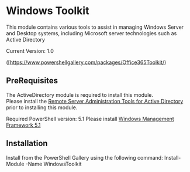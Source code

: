 # Windows Toolkit
This module contains various tools to assist in managing Windows Server and Desktop systems, including Microsoft server technologies such as Active Directory

Current Version:  1.0

([https://www.powershellgallery.com/packages/Office365Toolkit/)

## PreRequisites
The ActiveDirectory module is required to install this module.  
Please install the [Remote Server Administration Tools for Active Directory](https://docs.microsoft.com/en-us/windows-hardware/manufacture/desktop/features-on-demand-non-language-fod#remote-server-administration-tools-rsat) prior to installing this module.

Required PowerShell version:  5.1
Please install [Windows Management Framework 5.1](https://www.microsoft.com/en-us/download/details.aspx?id=54616) 

## Installation
Install from the PowerShell Gallery using the following command:  Install-Module -Name WindowsToolkit